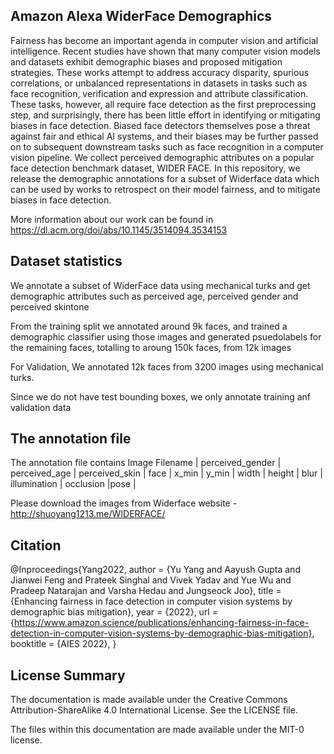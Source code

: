 ## Amazon Alexa WiderFace Demographics

Fairness has become an important agenda in computer vision and artificial intelligence. Recent studies have shown that many computer vision models and datasets exhibit demographic biases and proposed mitigation strategies. These works attempt to address accuracy disparity, spurious correlations, or unbalanced representations in datasets in tasks such as face recognition, verification and expression and attribute classification. These tasks, however, all require face detection as the first preprocessing step, and surprisingly, there has been little effort in identifying or mitigating biases in face detection. Biased face detectors themselves pose a threat against fair and ethical AI systems, and their biases may be further passed on to subsequent downstream tasks such as face recognition in a computer vision pipeline. We collect perceived demographic attributes on a popular face detection benchmark dataset, WIDER FACE. In this repository, we release the demographic annotations for a subset of Widerface data which can be used by works to retrospect on their model fairness, and to mitigate biases in face detection.

More information about our work can be found in 
https://dl.acm.org/doi/abs/10.1145/3514094.3534153

## Dataset statistics
We annotate a subset of WiderFace data using mechanical turks and get demographic attributes such as perceived age, perceived gender and perceived skintone

From the training split we annotated around 9k faces, and trained a demographic classifier using those images and generated psuedolabels for the remaining faces, totalling to aroung 150k faces, from 12k images

For Validation,
We annotated 12k faces from 3200 images using mechanical turks.

Since we do not have test bounding boxes, we only annotate training anf validation data


## The annotation file

The annotation file contains Image Filename | perceived_gender | perceived_age | perceived_skin | face | x_min | y_min | width | height | blur | illumination | occlusion |pose |


Please download the images from Widerface website - http://shuoyang1213.me/WIDERFACE/

## Citation

@Inproceedings{Yang2022,
 author = {Yu Yang and Aayush Gupta and Jianwei Feng and Prateek Singhal and Vivek Yadav and Yue Wu and Pradeep Natarajan and Varsha Hedau and Jungseock Joo},
 title = {Enhancing fairness in face detection in computer vision systems by demographic bias mitigation},
 year = {2022},
 url = {https://www.amazon.science/publications/enhancing-fairness-in-face-detection-in-computer-vision-systems-by-demographic-bias-mitigation},
 booktitle = {AIES 2022},
}


## License Summary

The documentation is made available under the Creative Commons Attribution-ShareAlike 4.0 International License. See the LICENSE file.

The files within this documentation are made available under the MIT-0 license. 
